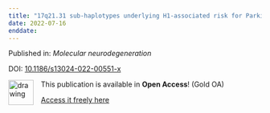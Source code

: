 ```yaml
---
title: "17q21.31 sub-haplotypes underlying H1-associated risk for Parkinson's disease are associated with LRRC37A/2 expression in astrocytes."
date: 2022-07-16
enddate:
---
```


Published in: *Molecular neurodegeneration*

DOI: [10.1186/s13024-022-00551-x](https://doi.org/10.1186/s13024-022-00551-x)

<img src="https://upload.wikimedia.org/wikipedia/commons/thumb/7/77/Open_Access_logo_PLoS_transparent.svg/800px-Open_Access_logo_PLoS_transparent.svg.png" alt="drawing" width="50" align="left"/> &nbsp;&nbsp;&nbsp;This publication is available in **Open Access**! (Gold OA)

&nbsp;&nbsp;&nbsp;<a href="https://molecularneurodegeneration.biomedcentral.com/track/pdf/10.1186/s13024-022-00551-x">Access it freely here</a>

